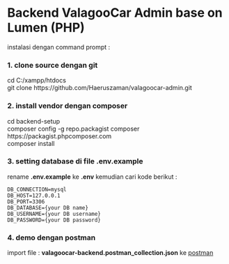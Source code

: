 # Backend ValagooCar Admin base on Lumen (PHP)

instalasi dengan command prompt :
<h3>1. clone source dengan git</h3>
    cd C:/xampp/htdocs <br>
    git clone https://github.com/Haeruszaman/valagoocar-admin.git
<h3>2. install vendor dengan composer</h3>
    cd backend-setup<br>
    composer config -g repo.packagist composer https://packagist.phpcomposer.com<br>
    composer install
<h3>3. setting database di file .env.example</h3>
  rename <b>.env.example</b> ke <b>.env</b> kemudian cari kode berikut :

    DB_CONNECTION=mysql
    DB_HOST=127.0.0.1
    DB_PORT=3306
    DB_DATABASE={your DB name}
    DB_USERNAME={your DB username}
    DB_PASSWORD={your DB password}
<h3>4. demo dengan postman</h3>
  import file : <b>valagoocar-backend.postman_collection.json</b> ke <a href="https://www.getpostman.com/" target="_blank">postman</a>
